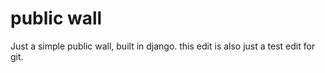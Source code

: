 # public wall
Just a simple public wall, built in django. 
this edit is also just a test edit for git. 